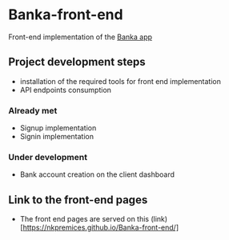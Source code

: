 # Banka-front-end
Front-end implementation of the [Banka app](https://github.com/nkpremices/Banka)

## Project development steps
* installation of the required tools for front end implementation
* API endpoints consumption

### Already met
* Signup implementation
* Signin implementation

### Under development 
* Bank account creation on the client dashboard

## Link to the front-end pages
* The front end pages are served on this (link)[https://nkpremices.github.io/Banka-front-end/]
